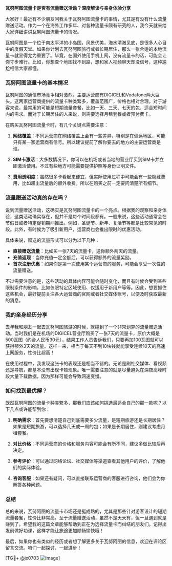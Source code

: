 **瓦努阿图流量卡是否有流量赠送活动？深度解读与亲身体验分享**

大家好！最近有不少朋友问我关于瓦努阿图流量卡的事情，尤其是有没有什么流量赠送活动。作为一个在海外工作多年、对各种流量卡颇有研究的人，我今天就来给大家详细讲讲瓦努阿图流量卡的情况。

瓦努阿图是一个位于南太平洋的小岛国，风景优美，海水清澈见底，是很多人心目中的度假天堂。如果你计划去瓦努阿图旅行或者长期居住，那么一张合适的本地流量卡就显得尤为重要了。毕竟，在国外使用手机上网，没有流量卡的话，可能会让你寸步难行。比如，你想查个地图找不到路，想和家人视频聊天却没信号，这种尴尬相信大家都懂。

### **瓦努阿图流量卡的基本情况**

瓦努阿图的通信市场竞争相对激烈，主要运营商有DIGICEL和Vodafone两大巨头。这两家运营商提供的流量卡种类繁多，覆盖范围广，价格也相对合理。对于游客来说，最常用的可能是短期流量套餐，比如一天、三天、七天的包，适合短时间内的需求。而对于长期居住的人来说，则需要选择月租套餐或者预付费卡。

在购买瓦努阿图流量卡时，有几个关键点需要注意：

1. **网络覆盖**：不同运营商在网络覆盖上会有一些差异，特别是在偏远地区，可能只有某一家运营商有信号。所以建议提前了解你要去的地方的主要运营商是谁。
   
2. **SIM卡激活**：大多数情况下，你可以在机场或者当地的营业厅买到SIM卡并立即激活使用。不过有些地方可能需要提供护照等身份证明文件。

3. **费用透明度**：虽然很多卡看起来便宜，但实际使用过程中可能会有一些隐藏费用，比如超出流量后的额外收费。所以在购买之前一定要问清楚所有细节。

### **流量赠送活动真的存在吗？**

说到流量赠送活动，这确实是瓦努阿图流量卡的一个亮点。根据我的观察和亲身体验，这类活动确实存在，但并不是每个时间段都有。一般来说，这些活动通常会在节假日或者特定促销期间推出。例如，圣诞节、新年、复活节等都是比较常见的时段。此外，有时候为了吸引新用户，运营商也会推出限时的优惠活动。

具体来说，赠送的流量形式可以分为以下几种：

- **直接赠送流量**：比如买一张7天的流量卡，送你额外两天的流量。
- **充值返现**：当你充值一定金额后，可以获得额外的流量奖励。
- **首次注册优惠**：如果你是第一次使用某个运营商的服务，可能会享受一次性的流量赠送。

不过需要注意的是，这些活动的具体内容可能会随时变化，而且有时候会受到某些限制条件的影响，比如仅限特定区域使用、仅适用于新用户等等。因此，想要抓住这些机会，最好提前关注各大运营商的官网或者社交媒体账号，以便及时获取最新的消息。

### **我的亲身经历分享**

去年我和朋友一起去瓦努阿图旅游的时候，就碰到了一个非常划算的流量赠送活动。当时我们是在机场的DIGICEL营业厅购买了一张7天的流量卡，原价大概是500瓦图（约合人民币30元），结果工作人员告诉我们，只要再加100瓦图就可以获得额外3天的流量。这样一来，相当于每天不到10块钱就能享受连续10天的高速上网服务，性价比超高！

在使用过程中，我发现这张卡的表现还是相当不错的。无论是刷社交媒体、看视频还是导航，都基本没有出现卡顿现象。唯一需要注意的就是尽量避免在深夜高峰时段大量下载数据，因为那样可能会导致网速变慢。

### **如何找到最优解？**

既然瓦努阿图的流量卡种类繁多，那我们应该如何挑选最适合自己的那一款呢？以下几点或许能帮到你：

1. **明确需求**：首先要想清楚自己到底需要多少流量，是短期旅游还是长期居住？如果是短期旅游，可以选择几天或一周的包；如果是长期居住，则建议考虑月租套餐。

2. **对比价格**：不同运营商的价格和服务内容可能会有所不同，建议多做比较后再决定。

3. **参考评价**：可以通过网络论坛、社交媒体等渠道查看其他用户的评价，了解他们的实际体验。

4. **咨询客服**：如果还有疑问，可以直接联系运营商的客服进行咨询，他们会为你解答各种问题。

### **总结**

总的来说，瓦努阿图的流量卡市场还是挺成熟的，尤其是那些针对游客设计的短期流量套餐，性价比非常高。至于流量赠送活动，虽然不是天天有，但一旦遇到就是赚到了。希望我的这篇文章能够帮助到正在为选择流量卡而纠结的朋友们。记得出发前做好功课，这样才能让旅途更加顺畅愉快哦！

最后，如果你也有类似的经历或者想了解更多关于瓦努阿图的信息，欢迎在评论区留言交流。咱们一起探讨，一起进步！

[TG💪+ @jx0703 ![Image](https://github.com/user-attachments/assets/dbca1d08-cadb-493c-b0ec-ad6f7a83f270)]